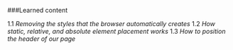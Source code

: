 ###Learned content

1.1 _Removing the styles that the browser automatically creates_ 
1.2 _How static, relative, and absolute element placement works_ 
1.3 _How to position the header of our page_